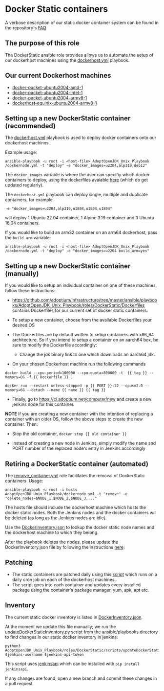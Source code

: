 # Docker Static containers

A verbose description of our static docker container system can be found in the repository's [FAQ](https://github.com/adoptium/infrastructure/blob/master/FAQ.md#dockerstatic-test-systems)

## The purpose of this role
The DockerStatic ansible role provides allows us to automate the setup of our dockerhost machines using the [dockerhost.yml](https://github.com/adoptium/infrastructure/blob/master/ansible/playbooks/AdoptOpenJDK_Unix_Playbook/dockerhost.yml) playbook.

## Our current Dockerhost machines
* [docker-packet-ubuntu2004-amd-1](https://ci.adoptium.net/computer/docker-packet-ubuntu2004-amd-1/)
* [docker-packet-ubuntu2004-intel-1](https://ci.adoptium.net/computer/docker-packet-ubuntu2004-intel-1/)
* [docker-packet-ubuntu2004-armv8-1](https://ci.adoptium.net/computer/docker-packet-ubuntu2004-armv8-1/)
* [dockerhost-equinix-ubuntu2004-armv8-1](https://ci.adoptium.net/computer/dockerhost-equinix-ubuntu2004-armv8-1/)


## Setting up a new DockerStatic container (recommended)

The [dockerhost.yml](https://github.com/adoptium/infrastructure/blob/master/ansible/playbooks/AdoptOpenJDK_Unix_Playbook/dockernode.yml) playbook is used to deploy docker containers onto our dockerhost machines. 

Example usage:

```
ansible-playbook -u root -i <host-file> AdoptOpenJDK_Unix_Playbook
/dockernode.yml -t "deploy" -e "docker_images=u2204,alp319,deb12"
```

The `docker_images` variable is where the user can specifiy which docker containers to deploy, using the dockerfiles avaiable [here](https://github.com/adoptium/infrastructure/tree/master/ansible/playbooks/AdoptOpenJDK_Unix_Playbook/roles/DockerStatic/Dockerfiles) (which do get updated regularly).

The `dockerhost.yml` playbook can deploy single, multiple and duplicate containers, for example

```
-e "docker_images=u2204,alp319,u1804,u1804,u1804"
```

will deploy 1 Ubuntu 22.04 container, 1 Alpine 3.19 container and 3 Ubuntu 18.04 containers.

If you would like to build an arm32 container on an arm64 dockerhost, pass the `build_arm` variable:

```
ansible-playbook -u root -i <host-file> AdoptOpenJDK_Unix_Playbook
/dockernode.yml -t "deploy" -e "docker_images=u2204 build_arm=yes"
```

## Setting up a new DockerStatic container (manually)

If you would like to setup an individual container on one of these machines, follow these instructions:

* https://github.com/adoptium/infrastructure/tree/master/ansible/playbooks/AdoptOpenJDK_Unix_Playbook/roles/DockerStatic/Dockerfiles contains Dockerfiles for our current set of docker static containers.

* To setup a new container, choose from the available Dockerfiles your desired OS

* The Dockerfiles are by default written to setup containers with x86_64 architecture. So if you intend to setup a container on an aarch64 box, be sure to modify the Dockerfile accordingly:

  * Change the jdk binary link to one which downloads an aarch64 jdk.

* On your chosen Dockerhost machine run the following commands

`docker build --cpu-period=100000 --cpu-quota=800000 -t  {{ tag }} --memory=8G -f {{ Dockerfile }} .`

`docker run --restart unless-stopped -p {{ PORT }}:22 --cpus=2.0 --memory=6G --detach --name {{ name }} {{ tag }}`

* Finally, go to https://ci.adoptium.net/computer/new and create a new jenkins node for this container.

**NOTE**
If you are creating a new container with the intention of replacing a container with an older OS, follow the above steps to create the new container. Then:

* Stop the old container, `docker stop {{ old container }}` 

* Instead of creating a new node in Jenkins, simply modify the name and PORT number of the replaced node's entry in Jenkins accordingly

## Retiring a DockerStatic container (automated)

The [remove_container.yml](https://github.com/adoptium/infrastructure/blob/master/ansible/playbooks/AdoptOpenJDK_Unix_Playbook/roles/remove_container/tasks/main.yml) role facilitates the removal of DockerStatic containers. Usage:

```
ansible-playbook -u root -i hosts AdoptOpenJDK_Unix_Playbook/dockernode.yml -t "remove" -e "delete_nodes=$NODE_1,$NODE_2,$NODE_3,..."
```

The hosts file should include the dockerhost machine which hosts the docker static nodes. Both the Jenkins nodes and the docker containers will be deleted (as long as the Jenkins nodes are idle).

Use the [DockerInventory.json](https://github.com/adoptium/infrastructure/blob/master/ansible/DockerInventory.json) to lookup the docker static node names and the dockerhost machine to which they belong.

After the playbook deletes the nodes, please update the DockerInventory.json file by following the instructions [here](https://github.com/adoptium/infrastructure/tree/master/ansible/playbooks/AdoptOpenJDK_Unix_Playbook/roles/DockerStatic#inventory).

## Patching

* The static containers are patched daily using this [script](https://github.com/adoptium/infrastructure/blob/master/ansible/playbooks/AdoptOpenJDK_Unix_Playbook/roles/DockerStatic/scripts/updatepackages.sh) which runs on a daily cron job on each of the dockerhost machines.
* The script goes into each container and updates every installed package using the container's package manager, yum, apk, apt etc.

## Inventory

The current static docker inventory is listed in [DockerInventory.json](https://github.com/adoptium/infrastructure/blob/master/ansible/DockerInventory.json).

At the moment we update this file manually; we run the [updateDockerStaticInventory.py](https://github.com/adoptium/infrastructure/blob/master/ansible/playbooks/AdoptOpenJDK_Unix_Playbook/roles/DockerStatic/scripts/updateDockerStaticInventory.py) script from the ansible/playbooks directory to find changes in our static docker inventory in jenkins:

```
python3 AdoptOpenJDK_Unix_Playbook/roles/DockerStatic/scripts/updateDockerStaticInventory.py $jenkins-username $jenkins-api-token
```
This script uses [jenkinsapi](https://jenkinsapi.readthedocs.io/en/latest/) which can be installed with `pip install jenkinsapi`.

If any changes are found, open a new branch and commit these changes in a pull request.